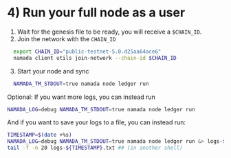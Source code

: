 # 4) Run your full node as a user
1. Wait for the genesis file to be ready, you will receive a `$CHAIN_ID`.
2. Join the network with the `CHAIN_ID`
```bash
  export CHAIN_ID="public-testnet-5.0.d25aa64ace6"
  namada client utils join-network --chain-id $CHAIN_ID
  ```
3. Start your node and sync
```bash
  NAMADA_TM_STDOUT=true namada node ledger run
  ```
Optional: If you want more logs, you can instead run
```bash
NAMADA_LOG=debug NAMADA_TM_STDOUT=true namada node ledger run
```
And if you want to save your logs to a file, you can instead run:
```bash
TIMESTAMP=$(date +%s)
NAMADA_LOG=debug NAMADA_TM_STDOUT=true namada node ledger run &> logs-${TIMESTAMP}.txt
tail -f -n 20 logs-${TIMESTAMP}.txt ## (in another shell)
```
